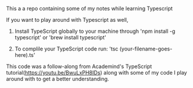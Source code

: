 This a a repo containing some of my notes while learning Typescript

If you want to play around with Typescript as well,

1. Install TypeScript globally to your machine
   through 'npm install -g typescript' or 'brew install typescript'

2. To complile your TypeScript code run:
   'tsc (your-filename-goes-here).ts'

This code was a follow-along from Academind's TypeScript tutorial(https://youtu.be/BwuLxPH8IDs) along with some of my code I play around with to get a better understanding.
